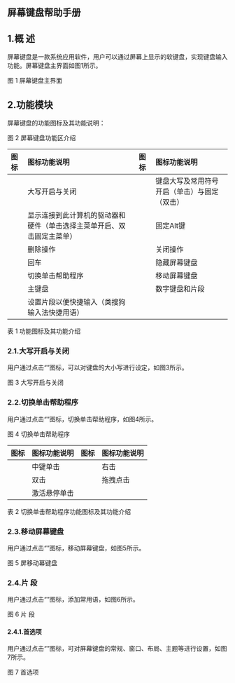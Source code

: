 ## 屏幕键盘帮助手册


## 1.概 述
屏幕键盘是一款系统应用软件，用户可以通过屏幕上显示的软键盘，实现键盘输入功能。屏幕键盘主界面如图1所示。

图 1 屏幕键盘主界面
## 2.功能模块
屏幕键盘的功能图标及其功能说明：

图 2 屏幕键盘功能区介绍

|图标|	图标功能说明|	图标|	图标功能说明
| :------------ | :------------ | :------------ | :------------ |
||	大写开启与关闭	||	键盘大写及常用符号开启（单击）与固定（双击）
||	显示连接到此计算机的驱动器和硬件（单击选择主菜单开启、双击固定主菜单）	||	固定Alt键
||	删除操作||		关闭操作
||	回车	||	隐藏屏幕键盘
||	切换单击帮助程序||		移动屏幕键盘
||	主键盘	||	数字键盘和片段
||	设置片段以便快捷输入（类搜狗输入法快捷用语）	||||	
表 1 功能图标及其功能介绍
### 2.1.大写开启与关闭
用户通过点击“”图标，可以对键盘的大小写进行设定，如图3所示。

图 3 大写开启与关闭
### 2.2.切换单击帮助程序
用户通过点击“”图标，切换单击帮助程序，如图4所示。

图 4 切换单击帮助程序

|图标|	图标功能说明|	图标|	图标功能说明
| :------------ | :------------ | :------------ | :------------ |
||	中键单击||		右击
||	双击	||	拖拽点击
||	激活悬停单击	||||	
表 2 切换单击帮助程序功能图标及其功能介绍
### 2.3.移动屏幕键盘
用户通过点击“”图标，移动屏幕键盘，如图5所示。

图 5 屏移动幕键盘
### 2.4.片 段
用户通过点击“”图标，添加常用语，如图6所示。

图 6 片 段
#### 2.4.1.首选项
用户通过点击“”图标，可对屏幕键盘的常规、窗口、布局、主题等进行设置，如图7所示。

图 7 首选项

